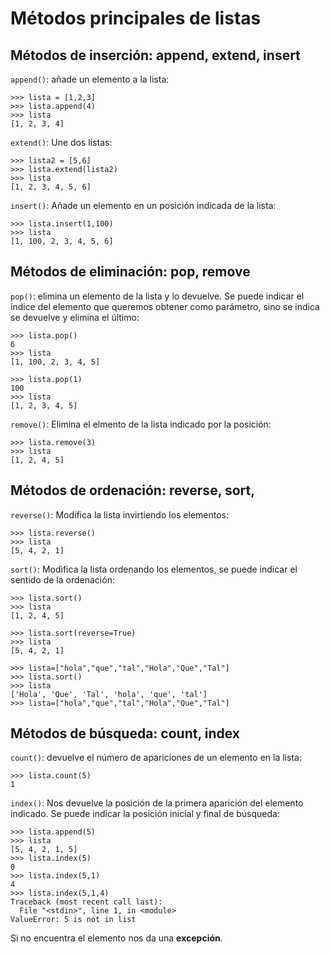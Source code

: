 # Métodos principales de listas

## Métodos de inserción: append, extend, insert

`append()`: añade un elemento a la lista:

	>>> lista = [1,2,3]
	>>> lista.append(4)
	>>> lista
	[1, 2, 3, 4]

`extend()`: Une dos listas:

	>>> lista2 = [5,6]
	>>> lista.extend(lista2)
	>>> lista
	[1, 2, 3, 4, 5, 6]	

`insert()`: Añade un elemento en un posición indicada de la lista:

	>>> lista.insert(1,100)
	>>> lista
	[1, 100, 2, 3, 4, 5, 6]

## Métodos de eliminación: pop, remove

`pop()`: elimina un elemento de la lista y lo devuelve. Se puede indicar el índice del elemento que queremos obtener como parámetro, sino se indica se devuelve y elimina el último:

	>>> lista.pop()
	6
	>>> lista
	[1, 100, 2, 3, 4, 5]

	>>> lista.pop(1)
	100
	>>> lista
	[1, 2, 3, 4, 5]

`remove()`: Elimina el elmento de la lista indicado por la posición:

	>>> lista.remove(3)
	>>> lista
	[1, 2, 4, 5]

## Métodos de ordenación: reverse, sort, 

`reverse()`: Modifica la lista invirtiendo los elementos:

	>>> lista.reverse()
	>>> lista
	[5, 4, 2, 1]

`sort()`: Modifica la lista ordenando los elementos, se puede indicar el sentido de la ordenación:

	>>> lista.sort()
	>>> lista
	[1, 2, 4, 5]

	>>> lista.sort(reverse=True)
	>>> lista
	[5, 4, 2, 1]

	>>> lista=["hola","que","tal","Hola","Que","Tal"]
	>>> lista.sort()
	>>> lista
	['Hola', 'Que', 'Tal', 'hola', 'que', 'tal']
	>>> lista=["hola","que","tal","Hola","Que","Tal"]


## Métodos de búsqueda: count, index

`count()`: devuelve el número de apariciones de un elemento en la lista:

	>>> lista.count(5)
	1

`index()`: Nos devuelve la posición de la primera aparición del elemento indicado. Se puede indicar la posición inicial y final de búsqueda:

	>>> lista.append(5)
	>>> lista
	[5, 4, 2, 1, 5]
	>>> lista.index(5)
	0
	>>> lista.index(5,1)
	4
	>>> lista.index(5,1,4)
	Traceback (most recent call last):
	  File "<stdin>", line 1, in <module>
	ValueError: 5 is not in list

Si no encuentra el elemento nos da una **excepción**.

